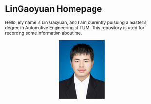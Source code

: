 # LinGaoyuan Homepage

Hello, my name is Lin Gaoyuan, and I am currently pursuing a master’s degree in Automotive Engineering at TUM. This repository is used for recording some information about me.

<div align=center><img src='https://github.com/TumLinGaoyuan/LinGaoyuanHomePage/blob/main/picture/LinGaoyuan_picture.jpg' width = "150px">


